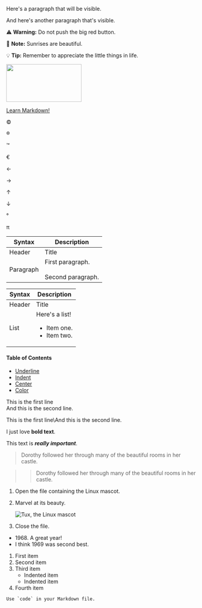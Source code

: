 Here's a paragraph that will be visible.

[This is a comment that will be hidden.]: # 

And here's another paragraph that's visible.

:warning: **Warning:** Do not push the big red button.

:memo: **Note:** Sunrises are beautiful.

:bulb: **Tip:** Remember to appreciate the little things in life.

<img src="card colors.png" width="200" height="100">

<a href="https://www.markdownguide.org" target="_blank">Learn Markdown!</a>

&copy;   

&reg;

&trade;

&euro;

&larr;

&rarr;

&uarr;

&darr;

&#176;

&#960;

| Syntax      | Description |
| ----------- | ----------- |
| Header      | Title |
| Paragraph   | First paragraph. <br><br> Second paragraph. |


| Syntax      | Description |
| ----------- | ----------- |
| Header      | Title |
| List        | Here's a list! <ul><li>Item one.</li><li>Item two.</li></ul> |

#### Table of Contents
- [Underline](#underline)
- [Indent](#indent)
- [Center](#center)
- [Color](#color)

<p>This is the first line<br>And this is the second line.</p>

<p>This is the first line\And this is the second line.</p>

I just love __bold text__.

This text is <em><strong>really important</strong></em>. 

> Dorothy followed her through many of the beautiful rooms in her castle. 

>> Dorothy followed her through many of the beautiful rooms in her castle. 

1. Open the file containing the Linux mascot.
2. Marvel at its beauty.

    ![Tux, the Linux mascot](/assets/images/tux.png)

3. Close the file.

- 1968\. A great year!
- I think 1969 was second best.

1. First item
2. Second item
3. Third item
    - Indented item
    - Indented item
4. Fourth item

``Use `code` in your Markdown file.``
